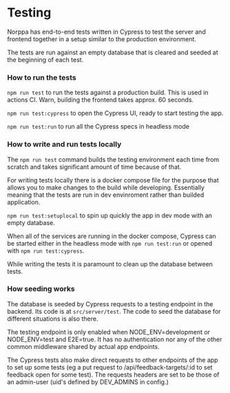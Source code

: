 # Testing

Norppa has end-to-end tests written in Cypress to test the server and frontend together in a setup similar to the production environment.

The tests are run against an empty database that is cleared and seeded at the beginning of each test.

### How to run the tests

`npm run test` to run the tests against a production build. This is used in actions CI. Warn, building the frontend takes approx. 60 seconds.

`npm run test:cypress` to open the Cypress UI, ready to start testing the app.

`npm run test:run` to run all the Cypress specs in headless mode

### How to write and run tests locally

The `npm run test` command builds the testing environment each time from scratch and takes significant amount of time because of that.

For writing tests locally there is a docker compose file for the purpose that allows you to make changes to the build while developing. Essentially meaning that the tests are run in dev envinroment rather than builded application.

`npm run test:setuplocal` to spin up quickly the app in dev mode with an empty database.

When all of the services are running in the docker compose, Cypress can be started either in the headless mode with `npm run test:run` or opened with `npm run test:cypress`.

While writing the tests it is paramount to clean up the database between tests.

### How seeding works

The database is seeded by Cypress requests to a testing endpoint in the backend. Its code is at `src/server/test`. The code to seed the database for different situations is also there.

The testing endpoint is only enabled when NODE_ENV=development or NODE_ENV=test and E2E=true. It has no authentication nor any of the other common middleware shared by actual app endpoints.

The Cypress tests also make direct requests to other endpoints of the app to set up some tests (eg a put request to /api/feedback-targets/:id to set feedback open for some test).
The requests headers are set to be those of an admin-user (uid's defined by DEV_ADMINS in config.)
